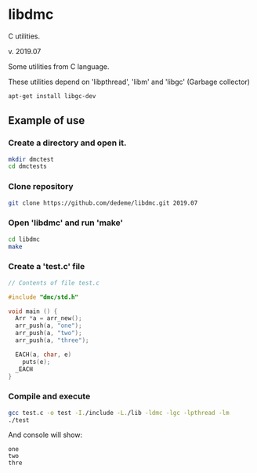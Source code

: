# libdmc

C utilities.

v. 2019.07

Some utilities from C language.

These utilities depend on 'libpthread', 'libm' and 'libgc' (Garbage collector)

```sh
apt-get install libgc-dev
```

## Example of use

### Create a directory and open it.

```sh
mkdir dmctest
cd dmctests
```

### Clone repository

```sh
git clone https://github.com/dedeme/libdmc.git 2019.07
```

### Open 'libdmc' and run 'make'

```sh
cd libdmc
make
```

### Create a 'test.c' file

```c
// Contents of file test.c

#include "dmc/std.h"

void main () {
  Arr *a = arr_new();
  arr_push(a, "one");
  arr_push(a, "two");
  arr_push(a, "three");

  EACH(a, char, e)
    puts(e);
  _EACH
}
```

### Compile and execute

```sh
gcc test.c -o test -I./include -L./lib -ldmc -lgc -lpthread -lm
./test
```
And console will show:

```text
one
two
thre
```
